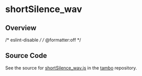 # shortSilence_wav

## Overview

/* eslint-disable */
/* @formatter:off */



## Source Code

See the source for [shortSilence_wav.js](https://github.com/phetsims/tambo/blob/main/sounds/shortSilence_wav.js) in the [tambo](https://github.com/phetsims/tambo) repository.
